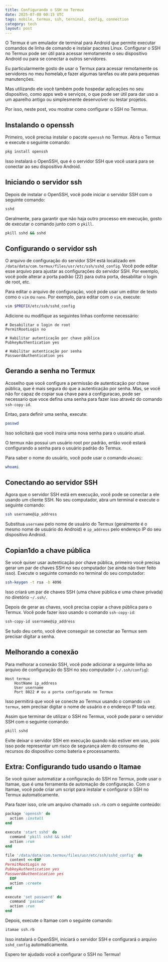 ```yaml
---
title: Configurando o SSH no Termux
date: 2025-07-08 00:15 UTC
tags: mobile, termux, ssh, terninal, config, connection
category: tech
layout: post
---
```


O Termux é um emulador de terminal para Android que permite executar comandos de linha de comando e instalar pacotes Linux. Configurar o SSH no Termux pode ser útil para acessar remotamente o seu dispositivo Android ou para se conectar a outros servidores.

Eu particularmente gosto de usar o Termux para acessar remotamente os servidores no meu homelab,e fazer algumas tarefas ou ate para pequenas manutenções.

Mas utilizando ele você também pode hospedar aplicações no seu dispositivo, como
apps web e serviços, o que pode ser útil para dar uso a um aparelho antigo ou
simplesmente desenvolver ou testar projetos.

Por isso, neste post, vou mostrar como configurar o SSH no Termux.

## Instalando o openssh

Primeiro, você precisa instalar o pacote `openssh` no Termux. Abra o Termux e execute o seguinte comando:

```bash
pkg install openssh
```
Isso instalará o OpenSSH, que é o servidor SSH que você usará para se conectar ao seu dispositivo Android.

## Iniciando o servidor ssh

Depois de instalar o OpenSSH, você pode iniciar o servidor SSH com o seguinte comando:

```bash
sshd
```

Geralmente, para garantir que não haja outro processo em execução, gosto de executar o comando junto com o `pkill`.

```bash
pkill sshd && sshd
```

## Configurando o servidor ssh

O arquivo de configuração do servidor SSH está localizado em `/data/data/com.termux/files/usr/etc/ssh/sshd_config`. Você pode editar esse arquivo para ajustar as configurações do servidor SSH. Por exemplo, você pode alterar a porta padrão (22) para outra porta, desabilitar o login de root, etc.

Para editar o arquivo de configuração, você pode usar um editor de texto como o `vim` ou `nano`. Por exemplo, para editar com o `vim`, execute:

```bash
vim $PREFIX/etc/ssh/sshd_config
```

Adicione ou modifique as seguintes linhas conforme necessário:

```plaintext
# Desabilitar o login de root
PermitRootLogin no

# Habilitar autenticação por chave pública
PubkeyAuthentication yes

# Habilitar autenticação por senha
PasswordAuthentication yes
```

## Gerando a senha no Termux

Acoselho que você configure a permissão de autenticação por chave pública, que é mais segura do que a autenticação por senha. Mas, se você não for capaz de copiar sua chave para a configuracao, pode ser necessario que voce defina uma senha para fazer isso atravéz do comando `ssh-copy-id`.

Entao, para definir uma senha, execute:

```bash
passwd
```

Isso solicitará que você insira uma nova senha para o usuário atual.

O termux não possui um usuário root por padrão, então você estará configurando a senha para o usuário padrão do Termux.

Para saber o nome do usuário, você pode usar o comando `whoami`:

```bash
whoami
```

## Conectando ao servidor SSH

Agora que o servidor SSH está em execução, você pode se conectar a ele usando um cliente SSH. No seu computador, abra um terminal e execute o seguinte comando:

```bash
ssh username@ip_address
```

Substitua `username` pelo nome de usuário do Termux (geralmente é o mesmo nome de usuário do Android) e `ip_address` pelo endereço IP do seu dispositivo Android.

## Copian1do a chave pública

Se você quiser usar autenticação por chave pública, primeiro você precisa gerar um par de chaves SSH no seu computador (se ainda não tiver feito isso). Execute o seguinte comando no terminal do seu computador:

```bash
ssh-keygen -t rsa -b 4096
```

Isso criará um par de chaves SSH (uma chave pública e uma chave privada) no diretório `~/.ssh/`.

Depois de gerar as chaves, você precisa copiar a chave pública para o Termux. Você pode fazer isso usando o comando `ssh-copy-id`:

```bash
ssh-copy-id username@ip_address
```

Se tudo deu certo, você deve conseguir se conectar ao Termux sem precisar digitar a senha.

## Melhorando a conexão

Para melhorar a conexão SSH, você pode adicionar a seguinte linha ao arquivo de configuração do SSH no seu computador (`~/.ssh/config`):

```plaintext
Host termux
    HostName ip_address
    User username
    Port 8022 # ou a porta configurada no Termux
```

Isso permitirá que você se conecte ao Termux usando o comando `ssh termux`, sem precisar digitar o nome de usuário e o endereço IP toda vez.

Assim que terminar de utilizar o SSH no Termux, você pode parar o servidor SSH com o seguinte comando:

```bash
pkill sshd
```

Evite deixar o servidor SSH em execução quando não estiver em uso, pois isso pode representar um risco de segurança alem do consumo de recursos do dispositivo como bateria e processamento.

## Extra: Configurando tudo usando o Itamae

Se você quiser automatizar a configuração do SSH no Termux, pode usar o Itamae, que é uma ferramenta de automação de configuração. Com o Itamae, você pode criar um script para instalar e configurar o SSH no Termux automaticamente.

Para fazer isso, crie um arquivo chamado `ssh.rb` com o seguinte conteúdo:

```ruby
package 'openssh' do
  action :install
end

execute 'start sshd' do
  command 'pkill sshd && sshd'
  action :run
end

file '/data/data/com.termux/files/usr/etc/ssh/sshd_config' do
  content <<-EOF
PermitRootLogin no
PubkeyAuthentication yes
PasswordAuthentication yes
  EOF
  action :create
end

execute 'set password' do
  command 'passwd'
  action :run
end
```

Depois, execute o Itamae com o seguinte comando:

```bash
itamae ssh.rb
```

Isso instalará o OpenSSH, iniciará o servidor SSH e configurará o arquivo `sshd_config` automaticamente.

Espero ter ajudado você a configurar o SSH no Termux!
